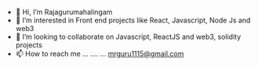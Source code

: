 - 👋 Hi, I’m Rajagurumahalingam
- 👀 I’m interested in Front end projects like React, Javascript, Node Js and web3
- 💞️ I’m looking to collaborate on Javascript, ReactJS and web3, solidity projects
- 📫 How to reach me ... .... ... mrguru1115@gmail.com

<!---
rajagurumahalingam/rajagurumahalingam is a ✨ special ✨ repository because its `README.md` (this file) appears on your GitHub profile.
You can click the Preview link to take a look at your changes.
--->
